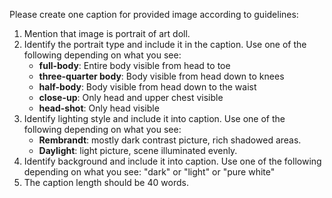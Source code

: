 Please create one caption for provided image according to guidelines:
1. Mention that image is portrait of art doll.
2. Identify the portrait type and include it in the caption. Use one of the following depending on what you see:
   - **full-body**: Entire body visible from head to toe
   - **three-quarter body**: Body visible from head down to knees
   - **half-body**: Body visible from head down to the waist
   - **close-up**: Only head and upper chest visible
   - **head-shot**: Only head visible
3. Identify lighting style and include it into caption. Use one of the following depending on what you see:
   - **Rembrandt**: mostly dark contrast picture, rich shadowed areas.
   - **Daylight**: light picture, scene illuminated evenly.  
4. Identify background and include it into caption. Use one of the following depending on what you see: "dark" or "light" or "pure white"  
5. The caption length should be 40 words.